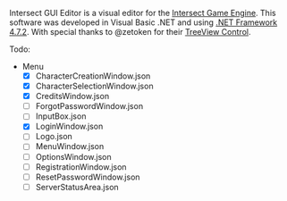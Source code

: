 Intersect GUI Editor is a visual editor for the [Intersect Game Engine](https://www.ascensiongamedev.com). This software was developed in Visual Basic .NET and using [.NET Framework 4.7.2](https://dotnet.microsoft.com/download/dotnet-framework/net472). With special thanks to @zetoken for their [TreeView Control](https://github.com/zetoken/JSon-Editor).

Todo:
- Menu
  - [x] CharacterCreationWindow.json
  - [x] CharacterSelectionWindow.json
  - [x] CreditsWindow.json
  - [ ] ForgotPasswordWindow.json
  - [ ] InputBox.json
  - [x] LoginWindow.json
  - [ ] Logo.json
  - [ ] MenuWindow.json
  - [ ] OptionsWindow.json
  - [ ] RegistrationWindow.json
  - [ ] ResetPasswordWindow.json
  - [ ] ServerStatusArea.json
